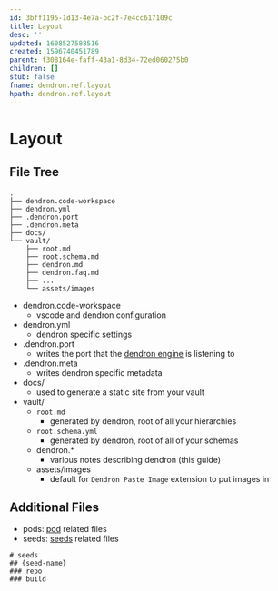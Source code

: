 ```yaml
---
id: 3bff1195-1d13-4e7a-bc2f-7e4cc617109c
title: Layout
desc: ''
updated: 1608527588516
created: 1596740451789
parent: f308164e-faff-43a1-8d34-72ed060275b0
children: []
stub: false
fname: dendron.ref.layout
hpath: dendron.ref.layout
---
```

# Layout

## File Tree

```
.
├── dendron.code-workspace
├── dendron.yml
├── .dendron.port
├── .dendron.meta
├── docs/
└── vault/
    ├── root.md
    ├── root.schema.md
    ├── dendron.md
    ├── dendron.faq.md
    ├── ...
    └── assets/images
```

- dendron.code-workspace
  - vscode and dendron configuration
- dendron.yml 
  - dendron specific settings
- .dendron.port
  - writes the port that the [dendron engine](5a7103be-eb92-4380-8207-598e9f10724c) is listening to
- .dendron.meta
  - writes dendron specific metadata
- docs/ 
  - used to generate a static site from your vault
- vault/ 
  - `root.md `
    - generated by dendron, root of all your hierarchies
  - `root.schema.yml`
    - generated by dendron, root of all of your schemas
  - dendron.\* 
    - various notes describing dendron (this guide)
  - assets/images 
    - default for `Dendron Paste Image` extension to put images in

## Additional Files

- pods: [pod](66727a39-d0a7-449b-a10d-f6c438185d7f) related files
- seeds: [seeds](4fdf54ac-599e-42e7-90a5-38964913a9a7) related files

```
# seeds
## {seed-name}
### repo
### build
```

